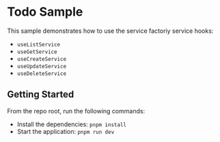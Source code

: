 # Todo Sample

This sample demonstrates how to use the service factoriy service hooks:

- `useListService`
- `useGetService`
- `useCreateService`
- `useUpdateService`
- `useDeleteService`

## Getting Started

From the repo root, run the following commands:

- Install the dependencies: `pnpm install`
- Start the application: `pnpm run dev`
